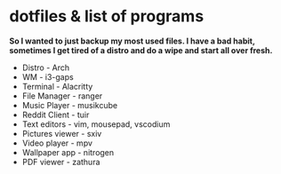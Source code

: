 # dotfiles & list of programs
 
 **So I wanted to just backup my most used files. I have a bad habit, sometimes I get tired of a distro and do a wipe and start all over fresh.** 
 
 * Distro - Arch
 * WM - i3-gaps
 * Terminal - Alacritty
 * File Manager - ranger
 * Music Player - musikcube
 * Reddit Client - tuir
 * Text editors - vim, mousepad, vscodium
 * Pictures viewer - sxiv
 * Video player - mpv
 * Wallpaper app - nitrogen
 * PDF viewer - zathura
